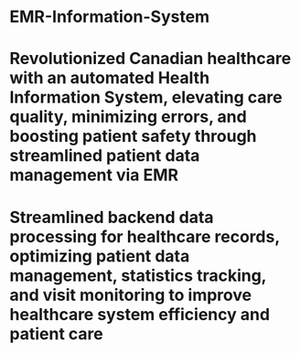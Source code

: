 # EMR-Information-System
# Revolutionized Canadian healthcare with an automated Health Information System, elevating care quality, minimizing errors, and boosting patient safety through streamlined patient data management via EMR
# Streamlined backend data processing for healthcare records, optimizing patient data management, statistics tracking, and visit monitoring to improve healthcare system efficiency and patient care
